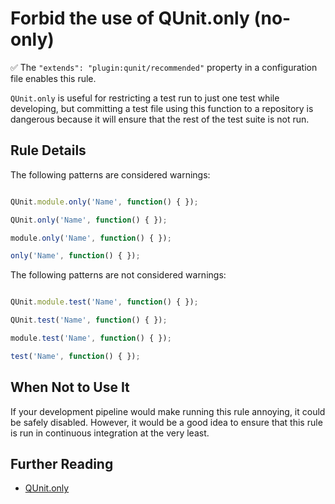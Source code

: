 # Forbid the use of QUnit.only (no-only)

:white_check_mark: The `"extends": "plugin:qunit/recommended"` property in a configuration file enables this rule.

`QUnit.only` is useful for restricting a test run to just one test while developing, but committing a test file using this function to a repository is dangerous because it will ensure that the rest of the test suite is not run.

## Rule Details

The following patterns are considered warnings:

```js

QUnit.module.only('Name', function() { });

QUnit.only('Name', function() { });

module.only('Name', function() { });

only('Name', function() { });

```

The following patterns are not considered warnings:

```js

QUnit.module.test('Name', function() { });

QUnit.test('Name', function() { });

module.test('Name', function() { });

test('Name', function() { });

```

## When Not to Use It

If your development pipeline would make running this rule annoying, it could be safely disabled. However, it would be a good idea to ensure that this rule is run in continuous integration at the very least.

## Further Reading

* [QUnit.only](https://api.qunitjs.com/QUnit.only/)
